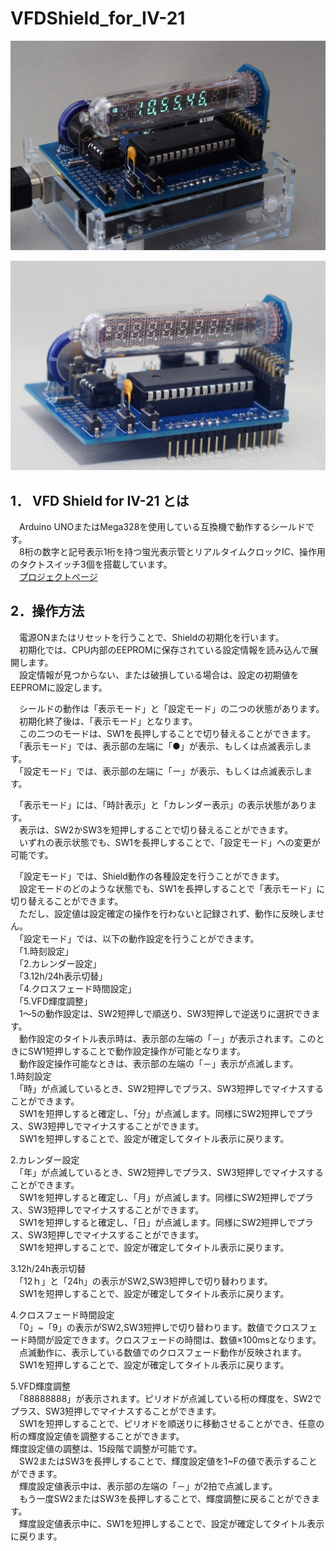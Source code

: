 # VFDShield_for_IV-21

![VFD Shield for IV-21 動作写真](https://github.com/hayasita/VFDShield_for_IV-21/blob/images/images/iv21Shield101_3.jpg)

![VFD Shield for IV-21 キット完成写真](https://github.com/hayasita/VFDShield_for_IV-21/blob/images/images/iv21Shield101_KitFront.jpg)

## 1． VFD Shield for IV-21 とは
　Arduino UNOまたはMega328を使用している互換機で動作するシールドです。  
　8桁の数字と記号表示1桁を持つ蛍光表示管とリアルタイムクロックIC、操作用のタクトスイッチ3個を搭載しています。  
　[プロジェクトページ](http://www.junkyard.jp/labo/vfd_clock/vfd_shield_for_iv21/index.html)

## 2．操作方法

　電源ONまたはリセットを行うことで、Shieldの初期化を行います。  
　初期化では、CPU内部のEEPROMに保存されている設定情報を読み込んで展開します。  
　設定情報が見つからない、または破損している場合は、設定の初期値をEEPROMに設定します。  

　シールドの動作は「表示モード」と「設定モード」の二つの状態があります。  
　初期化終了後は、「表示モード」となります。  
　この二つのモードは、SW1を長押しすることで切り替えることができます。  
　「表示モード」では、表示部の左端に「●」が表示、もしくは点滅表示します。  
　「設定モード」では、表示部の左端に「ー」が表示、もしくは点滅表示します。  

　「表示モード」には、「時計表示」と「カレンダー表示」の表示状態があります。  
　表示は、SW2かSW3を短押しすることで切り替えることができます。  
　いずれの表示状態でも、SW1を長押しすることで、「設定モード」への変更が可能です。  

　「設定モード」では、Shield動作の各種設定を行うことができます。  
　設定モードのどのような状態でも、SW1を長押しすることで「表示モード」に切り替えることができます。  
　ただし、設定値は設定確定の操作を行わないと記録されず、動作に反映しません。  
　「設定モード」では、以下の動作設定を行うことができます。  
　「1.時刻設定」  
　「2.カレンダー設定」  
　「3.12h/24h表示切替」  
　「4.クロスフェード時間設定」  
　「5.VFD輝度調整」  
　1～5の動作設定は、SW2短押しで順送り、SW3短押しで逆送りに選択できます。  
　動作設定のタイトル表示時は、表示部の左端の「－」が表示されます。このときにSW1短押しすることで動作設定操作が可能となります。  
　動作設定操作可能なときは、表示部の左端の「－」表示が点滅します。  
1.時刻設定  
　「時」が点滅しているとき、SW2短押しでプラス、SW3短押しでマイナスすることができます。  
　SW1を短押しすると確定し、「分」が点滅します。同様にSW2短押しでプラス、SW3短押しでマイナスすることができます。  
　SW1を短押しすることで、設定が確定してタイトル表示に戻ります。  

2.カレンダー設定  
　「年」が点滅しているとき、SW2短押しでプラス、SW3短押しでマイナスすることができます。  
　SW1を短押しすると確定し、「月」が点滅します。同様にSW2短押しでプラス、SW3短押しでマイナスすることができます。  
　SW1を短押しすると確定し、「日」が点滅します。同様にSW2短押しでプラス、SW3短押しでマイナスすることができます。  
　SW1を短押しすることで、設定が確定してタイトル表示に戻ります。  

3.12h/24h表示切替  
　「12ｈ」と「24h」の表示がSW2,SW3短押しで切り替わります。  
　SW1を短押しすることで、設定が確定してタイトル表示に戻ります。  

4.クロスフェード時間設定  
　「0」~「9」の表示がSW2,SW3短押しで切り替わります。数値でクロスフェード時間が設定できます。クロスフェードの時間は、数値×100msとなります。  
　点滅動作に、表示している数値でのクロスフェード動作が反映されます。  
　SW1を短押しすることで、設定が確定してタイトル表示に戻ります。  

5.VFD輝度調整  
　「88888888」が表示されます。ピリオドが点滅している桁の輝度を、SW2でプラス、SW3短押しでマイナスすることができます。  
　SW1を短押しすることで、ピリオドを順送りに移動させることができ、任意の桁の輝度設定値を調整することができます。  
輝度設定値の調整は、15段階で調整が可能です。  
　SW2またはSW3を長押しすることで、輝度設定値を1~Fの値で表示することができます。  
　輝度設定値表示中は、表示部の左端の「－」が2拍で点滅します。  
　もう一度SW2またはSW3を長押しすることで、輝度調整に戻ることができます。  
　輝度設定値表示中に、SW1を短押しすることで、設定が確定してタイトル表示に戻ります。  
